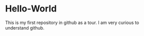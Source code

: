 # Hello-World
This is my first repository in github as a tour.
I am very curious to understand github.
